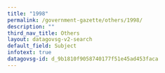 ```yaml
---
title: "1998"
permalink: /government-gazette/others/1998/
description: ""
third_nav_title: Others
layout: datagovsg-v2-search
default_field: Subject
infotext: true
datagovsg-id: d_9b1810f9058740177f51e45ad453faca
---
```

